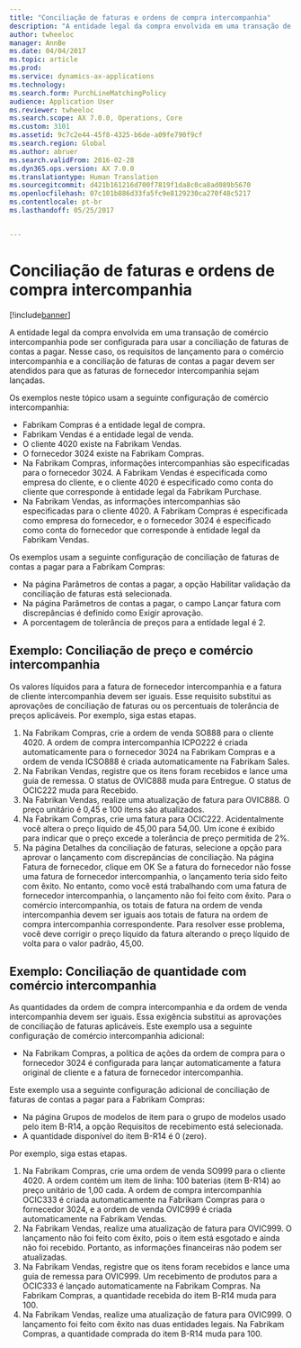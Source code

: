 ```yaml
---
title: "Conciliação de faturas e ordens de compra intercompanhia"
description: "A entidade legal da compra envolvida em uma transação de comércio intercompanhia pode ser configurada para usar a conciliação de faturas de contas a pagar. Nesse caso, os requisitos de lançamento para o comércio intercompanhia e a conciliação de faturas de contas a pagar devem ser atendidos para que as faturas de fornecedor intercompanhia sejam lançadas."
author: twheeloc
manager: AnnBe
ms.date: 04/04/2017
ms.topic: article
ms.prod: 
ms.service: dynamics-ax-applications
ms.technology: 
ms.search.form: PurchLineMatchingPolicy
audience: Application User
ms.reviewer: twheeloc
ms.search.scope: AX 7.0.0, Operations, Core
ms.custom: 3101
ms.assetid: 9c7c2e44-45f8-4325-b6de-a09fe790f9cf
ms.search.region: Global
ms.author: abruer
ms.search.validFrom: 2016-02-28
ms.dyn365.ops.version: AX 7.0.0
ms.translationtype: Human Translation
ms.sourcegitcommit: d421b161216d700f7819f1da8c0ca8ad089b5670
ms.openlocfilehash: 07c101b886d33fa5fc9e8129230ca270f48c5217
ms.contentlocale: pt-br
ms.lasthandoff: 05/25/2017


---
```


# <a name="invoice-matching-and-intercompany-purchase-orders"></a>Conciliação de faturas e ordens de compra intercompanhia

[!include[banner](../includes/banner.md)]


A entidade legal da compra envolvida em uma transação de comércio intercompanhia pode ser configurada para usar a conciliação de faturas de contas a pagar. Nesse caso, os requisitos de lançamento para o comércio intercompanhia e a conciliação de faturas de contas a pagar devem ser atendidos para que as faturas de fornecedor intercompanhia sejam lançadas.

Os exemplos neste tópico usam a seguinte configuração de comércio intercompanhia:
-   Fabrikam Compras é a entidade legal de compra.
-   Fabrikam Vendas é a entidade legal de venda.
-   O cliente 4020 existe na Fabrikam Vendas.
-   O fornecedor 3024 existe na Fabrikam Compras.
-   Na Fabrikam Compras, informações intercompanhias são especificadas para o fornecedor 3024. A Fabrikam Vendas é especificada como empresa do cliente, e o cliente 4020 é especificado como conta do cliente que corresponde à entidade legal da Fabrikam Purchase.
-   Na Fabrikam Vendas, as informações intercompanhias são especificadas para o cliente 4020. A Fabrikam Compras é especificada como empresa do fornecedor, e o fornecedor 3024 é especificado como conta do fornecedor que corresponde à entidade legal da Fabrikam Vendas.

Os exemplos usam a seguinte configuração de conciliação de faturas de contas a pagar para a Fabrikam Compras:
-   Na página Parâmetros de contas a pagar, a opção Habilitar validação da conciliação de faturas está selecionada.
-   Na página Parâmetros de contas a pagar, o campo Lançar fatura com discrepâncias é definido como Exigir aprovação.
-   A porcentagem de tolerância de preços para a entidade legal é 2.

## <a name="example-price-matching-and-intercompany-trade"></a>Exemplo: Conciliação de preço e comércio intercompanhia
Os valores líquidos para a fatura de fornecedor intercompanhia e a fatura de cliente intercompanhia devem ser iguais. Esse requisito substitui as aprovações de conciliação de faturas ou os percentuais de tolerância de preços aplicáveis. Por exemplo, siga estas etapas.
1.  Na Fabrikam Compras, crie a ordem de venda SO888 para o cliente 4020. A ordem de compra intercompanhia ICPO222 é criada automaticamente para o fornecedor 3024 na Fabrikam Compras e a ordem de venda ICSO888 é criada automaticamente na Fabrikam Sales.
2.  Na Fabrikan Vendas, registre que os itens foram recebidos e lance uma guia de remessa. O status de OVIC888 muda para Entregue. O status de OCIC222 muda para Recebido.
3.  Na Fabrikan Vendas, realize uma atualização de fatura para OVIC888. O preço unitário é 0,45 e 100 itens são atualizados.
4.  Na Fabrikam Compras, crie uma fatura para OCIC222. Acidentalmente você altera o preço líquido de 45,00 para 54,00. Um ícone é exibido para indicar que o preço excede a tolerância de preço permitida de 2%.
5.  Na página Detalhes da conciliação de faturas, selecione a opção para aprovar o lançamento com discrepâncias de conciliação. Na página Fatura de fornecedor, clique em OK Se a fatura do fornecedor não fosse uma fatura de fornecedor intercompanhia, o lançamento teria sido feito com êxito. No entanto, como você está trabalhando com uma fatura de fornecedor intercompanhia, o lançamento não foi feito com êxito. Para o comércio intercompanhia, os totais de fatura na ordem de venda intercompanhia devem ser iguais aos totais de fatura na ordem de compra intercompanhia correspondente. Para resolver esse problema, você deve corrigir o preço líquido da fatura alterando o preço líquido de volta para o valor padrão, 45,00.

## <a name="example-quantity-matching-with-intercompany-trade"></a>Exemplo: Conciliação de quantidade com comércio intercompanhia
As quantidades da ordem de compra intercompanhia e da ordem de venda intercompanhia devem ser iguais. Essa exigência substitui as aprovações de conciliação de faturas aplicáveis. Este exemplo usa a seguinte configuração de comércio intercompanhia adicional:
-   Na Fabrikam Compras, a política de ações da ordem de compra para o fornecedor 3024 é configurada para lançar automaticamente a fatura original de cliente e a fatura de fornecedor intercompanhia.

Este exemplo usa a seguinte configuração adicional de conciliação de faturas de contas a pagar para a Fabrikam Compras:
-   Na página Grupos de modelos de item para o grupo de modelos usado pelo item B-R14, a opção Requisitos de recebimento está selecionada.
-   A quantidade disponível do item B-R14 é 0 (zero).

Por exemplo, siga estas etapas.
1.  Na Fabrikam Compras, crie uma ordem de venda SO999 para o cliente 4020. A ordem contém um item de linha: 100 baterias (item B-R14) ao preço unitário de 1,00 cada. A ordem de compra intercompanhia OCIC333 é criada automaticamente na Fabrikam Compras para o fornecedor 3024, e a ordem de venda OVIC999 é criada automaticamente na Fabrikam Vendas.
2.  Na Fabrikam Vendas, realize uma atualização de fatura para OVIC999. O lançamento não foi feito com êxito, pois o item está esgotado e ainda não foi recebido. Portanto, as informações financeiras não podem ser atualizadas.
3.  Na Fabrikam Vendas, registre que os itens foram recebidos e lance uma guia de remessa para OVIC999. Um recebimento de produtos para a OCIC333 é lançado automaticamente na Fabrikam Compras. Na Fabrikam Compras, a quantidade recebida do item B-R14 muda para 100.
4.  Na Fabrikam Vendas, realize uma atualização de fatura para OVIC999. O lançamento foi feito com êxito nas duas entidades legais. Na Fabrikam Compras, a quantidade comprada do item B-R14 muda para 100.






